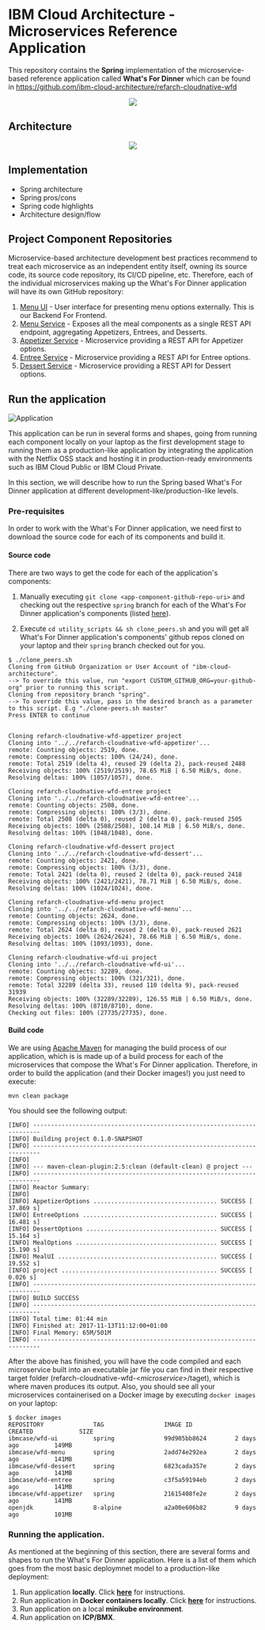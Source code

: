 # IBM Cloud Architecture - Microservices Reference Application

This repository contains the **Spring** implementation of the microservice-based reference application called **What's For Dinner** which can be found in https://github.com/ibm-cloud-architecture/refarch-cloudnative-wfd

<p align="center">
  <a href="https://projects.spring.io/spring-boot/">
    <img src="static/imgs/spring_small.png">
  </a>
</p>

## Architecture

<p align="center">
<img src="static/imgs/wfd-architecture_small.png">
</p>

## Implementation

- Spring architecture
- Spring pros/cons
- Spring code highlights
- Architecture design/flow

## Project Component Repositories

Microservice-based architecture development best practices recommend to treat each microservice as an independent entity itself, owning its source code, its source code repository, its CI/CD pipeline, etc. Therefore, each of the individual microservices making up the What's For Dinner application will have its own GitHub repository:

1. [Menu UI](https://github.com/ibm-cloud-architecture/refarch-cloudnative-wfd-ui/tree/spring) - User interface for presenting menu options externally. This is our Backend For Frontend.
2. [Menu Service](https://github.com/ibm-cloud-architecture/refarch-cloudnative-wfd-menu/tree/spring) - Exposes all the meal components as a single REST API endpoint, aggregating Appetizers, Entrees, and Desserts.
3. [Appetizer Service](https://github.com/ibm-cloud-architecture/refarch-cloudnative-wfd-appetizer/tree/spring) - Microservice providing a REST API for Appetizer options.
4. [Entree Service](https://github.com/ibm-cloud-architecture/refarch-cloudnative-wfd-entree/tree/spring) - Microservice providing a REST API for Entree options.
5. [Dessert Service](https://github.com/ibm-cloud-architecture/refarch-cloudnative-wfd-dessert/tree/spring) - Microservice providing a REST API for Dessert options.

## Run the application

![Application](static/imgs/main_readme/application.png)

This application can be run in several forms and shapes, going from running each component locally on your laptop as the first development stage to running them as a production-like application by integrating the application with the Netflix OSS stack and hosting it in production-ready environments such as IBM Cloud Public or IBM Cloud Private.

In this section, we will describe how to run the Spring based What's For Dinner application at different development-like/production-like levels.

### Pre-requisites

In order to work with the What's For Dinner application, we need first to download the source code for each of its components and build it.

#### Source code

There are two ways to get the code for each of the application's components:

1. Manually executing `git clone <app-component-github-repo-uri>` and checking out the respective `spring` branch for each of the What's For Dinner application's components (listed [here](#project-component-repositories)).

2. Execute `cd utility_scripts && sh clone_peers.sh` and you will get all What's For Dinner application's components' github repos cloned on your laptop and their `spring` branch checked out for you.

```
$ ./clone_peers.sh
Cloning from GitHub Organization or User Account of "ibm-cloud-architecture".
--> To override this value, run "export CUSTOM_GITHUB_ORG=your-github-org" prior to running this script.
Cloning from repository branch "spring".
--> To override this value, pass in the desired branch as a parameter to this script. E.g "./clone-peers.sh master"
Press ENTER to continue


Cloning refarch-cloudnative-wfd-appetizer project
Cloning into '../../refarch-cloudnative-wfd-appetizer'...
remote: Counting objects: 2519, done.
remote: Compressing objects: 100% (24/24), done.
remote: Total 2519 (delta 4), reused 29 (delta 2), pack-reused 2488
Receiving objects: 100% (2519/2519), 78.65 MiB | 6.50 MiB/s, done.
Resolving deltas: 100% (1057/1057), done.

Cloning refarch-cloudnative-wfd-entree project
Cloning into '../../refarch-cloudnative-wfd-entree'...
remote: Counting objects: 2508, done.
remote: Compressing objects: 100% (3/3), done.
remote: Total 2508 (delta 0), reused 2 (delta 0), pack-reused 2505
Receiving objects: 100% (2508/2508), 108.14 MiB | 6.50 MiB/s, done.
Resolving deltas: 100% (1048/1048), done.

Cloning refarch-cloudnative-wfd-dessert project
Cloning into '../../refarch-cloudnative-wfd-dessert'...
remote: Counting objects: 2421, done.
remote: Compressing objects: 100% (3/3), done.
remote: Total 2421 (delta 0), reused 2 (delta 0), pack-reused 2418
Receiving objects: 100% (2421/2421), 78.71 MiB | 6.50 MiB/s, done.
Resolving deltas: 100% (1024/1024), done.

Cloning refarch-cloudnative-wfd-menu project
Cloning into '../../refarch-cloudnative-wfd-menu'...
remote: Counting objects: 2624, done.
remote: Compressing objects: 100% (3/3), done.
remote: Total 2624 (delta 0), reused 2 (delta 0), pack-reused 2621
Receiving objects: 100% (2624/2624), 78.66 MiB | 6.50 MiB/s, done.
Resolving deltas: 100% (1093/1093), done.

Cloning refarch-cloudnative-wfd-ui project
Cloning into '../../refarch-cloudnative-wfd-ui'...
remote: Counting objects: 32289, done.
remote: Compressing objects: 100% (321/321), done.
remote: Total 32289 (delta 33), reused 110 (delta 9), pack-reused 31939
Receiving objects: 100% (32289/32289), 126.55 MiB | 6.50 MiB/s, done.
Resolving deltas: 100% (8710/8710), done.
Checking out files: 100% (27735/27735), done.
```

#### Build code

We are using [Apache Maven](https://maven.apache.org/) for managing the build process of our application, which is is made up of a build process for each of the microservices that compose the What's For Dinner application. Therefore, in order to build the application (and their Docker images!) you just need to execute:

`mvn clean package`

You should see the following output:

```
[INFO] ------------------------------------------------------------------------
[INFO] Building project 0.1.0-SNAPSHOT
[INFO] ------------------------------------------------------------------------
[INFO]
[INFO] --- maven-clean-plugin:2.5:clean (default-clean) @ project ---
[INFO] ------------------------------------------------------------------------
[INFO] Reactor Summary:
[INFO]
[INFO] AppetizerOptions ................................... SUCCESS [ 37.869 s]
[INFO] EntreeOptions ...................................... SUCCESS [ 16.481 s]
[INFO] DessertOptions ..................................... SUCCESS [ 15.164 s]
[INFO] MealOptions ........................................ SUCCESS [ 15.190 s]
[INFO] MealUI ............................................. SUCCESS [ 19.552 s]
[INFO] project ............................................ SUCCESS [  0.026 s]
[INFO] ------------------------------------------------------------------------
[INFO] BUILD SUCCESS
[INFO] ------------------------------------------------------------------------
[INFO] Total time: 01:44 min
[INFO] Finished at: 2017-11-13T11:12:00+01:00
[INFO] Final Memory: 65M/501M
[INFO] ------------------------------------------------------------------------
```

After the above has finished, you will have the code compiled and each microservice built into an executable jar file you can find in their respective target folder (refarch-cloudnative-wfd-<_microservice_>/taget), which is where maven produces its output. Also, you should see all your microservices containerised on a Docker image by executing `docker images` on your laptop:

```
$ docker images
REPOSITORY              TAG                 IMAGE ID            CREATED             SIZE
ibmcase/wfd-ui          spring              99d905bb8624        2 days ago          149MB
ibmcase/wfd-menu        spring              2add74e292ea        2 days ago          141MB
ibmcase/wfd-dessert     spring              6823cada357e        2 days ago          141MB
ibmcase/wfd-entree      spring              c3f5a59194eb        2 days ago          141MB
ibmcase/wfd-appetizer   spring              21615408fe2e        2 days ago          141MB
openjdk                 8-alpine            a2a00e606b82        9 days ago          101MB
```

### Running the application.

As mentioned at the beginning of this section, there are several forms and shapes to run the What's For Dinner application. Here is a list of them which goes from the most basic deploymnet model to a production-like deployment:

1. Run application **locally**. Click [**here**](local_readme.md) for instructions.
2. Run application in **Docker containers locally**. Click [**here**](local_docker_readme.md) for instructions.
3. Run application on a local **minikube environment**.
4. Run application on **ICP/BMX**.
